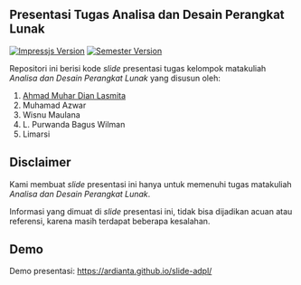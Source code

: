 ## Presentasi Tugas Analisa dan Desain Perangkat Lunak

[![Impressjs Version](https://img.shields.io/badge/impressjs-v0.5.3-ff69b4.svg)](https://github.com/impress/impress.js/)
[![Semester Version](https://img.shields.io/badge/semester-IV-007bff.svg)](#)

Repositori ini berisi kode *slide* presentasi tugas kelompok
matakuliah *Analisa dan Desain Perangkat Lunak* yang disusun 
oleh:

1. [Ahmad Muhar Dian Lasmita](https://ardianta.github.io)
2. Muhamad Azwar
3. Wisnu Maulana
4. L. Purwanda Bagus Wilman
5. Limarsi

## Disclaimer

Kami membuat *slide* presentasi ini hanya untuk memenuhi
tugas matakuliah *Analisa dan Desain Perangkat Lunak*. 

Informasi yang dimuat di *slide* presentasi ini, tidak bisa
dijadikan acuan atau referensi, karena masih terdapat 
beberapa kesalahan.

## Demo

Demo presentasi: https://ardianta.github.io/slide-adpl/